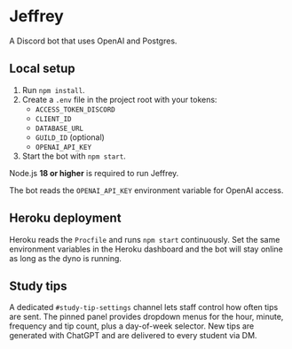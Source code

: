 # Jeffrey

A Discord bot that uses OpenAI and Postgres.

## Local setup

1. Run `npm install`.
2. Create a `.env` file in the project root with your tokens:
   - `ACCESS_TOKEN_DISCORD`
   - `CLIENT_ID`
   - `DATABASE_URL`
   - `GUILD_ID` (optional)
   - `OPENAI_API_KEY`
3. Start the bot with `npm start`.

Node.js **18 or higher** is required to run Jeffrey.

The bot reads the `OPENAI_API_KEY` environment variable for OpenAI access.

## Heroku deployment

Heroku reads the `Procfile` and runs `npm start` continuously. Set the same environment variables in the Heroku dashboard and the bot will stay online as long as the dyno is running.

## Study tips

A dedicated `#study-tip-settings` channel lets staff control how often tips are sent.
The pinned panel provides dropdown menus for the hour, minute, frequency and tip count, plus a day-of-week selector. New tips are generated with ChatGPT and are delivered to every student via DM.
